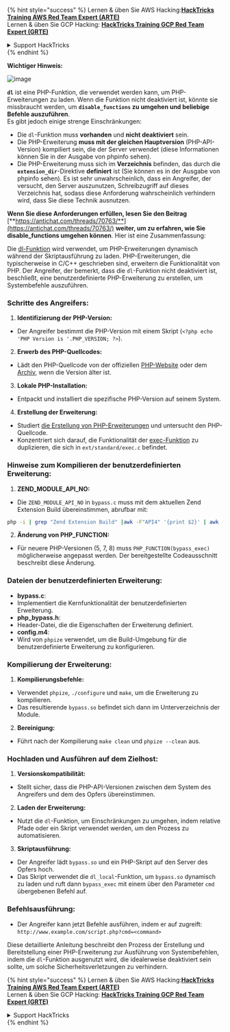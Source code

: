 {% hint style="success" %}
Lernen & üben Sie AWS Hacking:<img src="/.gitbook/assets/arte.png" alt="" data-size="line">[**HackTricks Training AWS Red Team Expert (ARTE)**](https://training.hacktricks.xyz/courses/arte)<img src="/.gitbook/assets/arte.png" alt="" data-size="line">\
Lernen & üben Sie GCP Hacking: <img src="/.gitbook/assets/grte.png" alt="" data-size="line">[**HackTricks Training GCP Red Team Expert (GRTE)**<img src="/.gitbook/assets/grte.png" alt="" data-size="line">](https://training.hacktricks.xyz/courses/grte)

<details>

<summary>Support HackTricks</summary>

* Überprüfen Sie die [**Abonnementpläne**](https://github.com/sponsors/carlospolop)!
* **Treten Sie der** 💬 [**Discord-Gruppe**](https://discord.gg/hRep4RUj7f) oder der [**Telegram-Gruppe**](https://t.me/peass) bei oder **folgen** Sie uns auf **Twitter** 🐦 [**@hacktricks\_live**](https://twitter.com/hacktricks\_live)**.**
* **Teilen Sie Hacking-Tricks, indem Sie PRs an die** [**HackTricks**](https://github.com/carlospolop/hacktricks) und [**HackTricks Cloud**](https://github.com/carlospolop/hacktricks-cloud) GitHub-Repos senden.

</details>
{% endhint %}

**Wichtiger Hinweis:**

![image](https://user-images.githubusercontent.com/84577967/174675487-a4c4ca06-194f-4725-85af-231a2f35d56c.png)

**`dl`** ist eine PHP-Funktion, die verwendet werden kann, um PHP-Erweiterungen zu laden. Wenn die Funktion nicht deaktiviert ist, könnte sie missbraucht werden, um **`disable_functions` zu umgehen und beliebige Befehle auszuführen**.\
Es gibt jedoch einige strenge Einschränkungen:

* Die `dl`-Funktion muss **vorhanden** und **nicht deaktiviert** sein.
* Die PHP-Erweiterung **muss mit der gleichen Hauptversion** (PHP-API-Version) kompiliert sein, die der Server verwendet (diese Informationen können Sie in der Ausgabe von phpinfo sehen).
* Die PHP-Erweiterung muss sich im **Verzeichnis** befinden, das durch die **`extension_dir`**-Direktive **definiert** ist (Sie können es in der Ausgabe von phpinfo sehen). Es ist sehr unwahrscheinlich, dass ein Angreifer, der versucht, den Server auszunutzen, Schreibzugriff auf dieses Verzeichnis hat, sodass diese Anforderung wahrscheinlich verhindern wird, dass Sie diese Technik ausnutzen.

**Wenn Sie diese Anforderungen erfüllen, lesen Sie den Beitrag** [**https://antichat.com/threads/70763/**](https://antichat.com/threads/70763/) **weiter, um zu erfahren, wie Sie disable\_functions umgehen können**. Hier ist eine Zusammenfassung:

Die [dl-Funktion](http://www.php.net/manual/en/function.dl.php) wird verwendet, um PHP-Erweiterungen dynamisch während der Skriptausführung zu laden. PHP-Erweiterungen, die typischerweise in C/C++ geschrieben sind, erweitern die Funktionalität von PHP. Der Angreifer, der bemerkt, dass die `dl`-Funktion nicht deaktiviert ist, beschließt, eine benutzerdefinierte PHP-Erweiterung zu erstellen, um Systembefehle auszuführen.

### Schritte des Angreifers:

1. **Identifizierung der PHP-Version:**
- Der Angreifer bestimmt die PHP-Version mit einem Skript (`<?php echo 'PHP Version is '.PHP_VERSION; ?>`).

2. **Erwerb des PHP-Quellcodes:**
- Lädt den PHP-Quellcode von der offiziellen [PHP-Website](http://www.php.net/downloads.php) oder dem [Archiv](http://museum.php.net), wenn die Version älter ist.

3. **Lokale PHP-Installation:**
- Entpackt und installiert die spezifische PHP-Version auf seinem System.

4. **Erstellung der Erweiterung:**
- Studiert [die Erstellung von PHP-Erweiterungen](http://www.php.net/manual/en/zend.creating.php) und untersucht den PHP-Quellcode.
- Konzentriert sich darauf, die Funktionalität der [exec-Funktion](http://www.php.net/manual/en/function.exec.php) zu duplizieren, die sich in `ext/standard/exec.c` befindet.

### Hinweise zum Kompilieren der benutzerdefinierten Erweiterung:

1. **ZEND_MODULE_API_NO:**
- Die `ZEND_MODULE_API_NO` in `bypass.c` muss mit dem aktuellen Zend Extension Build übereinstimmen, abrufbar mit:
```bash
php -i | grep "Zend Extension Build" |awk -F"API4" '{print $2}' | awk -F"," '{print $1}'
```

2. **Änderung von PHP_FUNCTION:**
- Für neuere PHP-Versionen (5, 7, 8) muss `PHP_FUNCTION(bypass_exec)` möglicherweise angepasst werden. Der bereitgestellte Codeausschnitt beschreibt diese Änderung.

### Dateien der benutzerdefinierten Erweiterung:

- **bypass.c**:
- Implementiert die Kernfunktionalität der benutzerdefinierten Erweiterung.
- **php_bypass.h**:
- Header-Datei, die die Eigenschaften der Erweiterung definiert.
- **config.m4**:
- Wird von `phpize` verwendet, um die Build-Umgebung für die benutzerdefinierte Erweiterung zu konfigurieren.

### Kompilierung der Erweiterung:

1. **Kompilierungsbefehle:**
- Verwendet `phpize`, `./configure` und `make`, um die Erweiterung zu kompilieren.
- Das resultierende `bypass.so` befindet sich dann im Unterverzeichnis der Module.

2. **Bereinigung:**
- Führt nach der Kompilierung `make clean` und `phpize --clean` aus.

### Hochladen und Ausführen auf dem Zielhost:

1. **Versionskompatibilität:**
- Stellt sicher, dass die PHP-API-Versionen zwischen dem System des Angreifers und dem des Opfers übereinstimmen.

2. **Laden der Erweiterung:**
- Nutzt die `dl`-Funktion, um Einschränkungen zu umgehen, indem relative Pfade oder ein Skript verwendet werden, um den Prozess zu automatisieren.

3. **Skriptausführung:**
- Der Angreifer lädt `bypass.so` und ein PHP-Skript auf den Server des Opfers hoch.
- Das Skript verwendet die `dl_local`-Funktion, um `bypass.so` dynamisch zu laden und ruft dann `bypass_exec` mit einem über den Parameter `cmd` übergebenen Befehl auf.

### Befehlsausführung:

- Der Angreifer kann jetzt Befehle ausführen, indem er auf zugreift: `http://www.example.com/script.php?cmd=<command>`

Diese detaillierte Anleitung beschreibt den Prozess der Erstellung und Bereitstellung einer PHP-Erweiterung zur Ausführung von Systembefehlen, indem die `dl`-Funktion ausgenutzt wird, die idealerweise deaktiviert sein sollte, um solche Sicherheitsverletzungen zu verhindern.


{% hint style="success" %}
Lernen & üben Sie AWS Hacking:<img src="/.gitbook/assets/arte.png" alt="" data-size="line">[**HackTricks Training AWS Red Team Expert (ARTE)**](https://training.hacktricks.xyz/courses/arte)<img src="/.gitbook/assets/arte.png" alt="" data-size="line">\
Lernen & üben Sie GCP Hacking: <img src="/.gitbook/assets/grte.png" alt="" data-size="line">[**HackTricks Training GCP Red Team Expert (GRTE)**<img src="/.gitbook/assets/grte.png" alt="" data-size="line">](https://training.hacktricks.xyz/courses/grte)

<details>

<summary>Support HackTricks</summary>

* Überprüfen Sie die [**Abonnementpläne**](https://github.com/sponsors/carlospolop)!
* **Treten Sie der** 💬 [**Discord-Gruppe**](https://discord.gg/hRep4RUj7f) oder der [**Telegram-Gruppe**](https://t.me/peass) bei oder **folgen** Sie uns auf **Twitter** 🐦 [**@hacktricks\_live**](https://twitter.com/hacktricks\_live)**.**
* **Teilen Sie Hacking-Tricks, indem Sie PRs an die** [**HackTricks**](https://github.com/carlospolop/hacktricks) und [**HackTricks Cloud**](https://github.com/carlospolop/hacktricks-cloud) GitHub-Repos senden.

</details>
{% endhint %}
